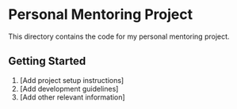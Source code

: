 # Personal Mentoring Project

This directory contains the code for my personal mentoring project.

## Getting Started

1. [Add project setup instructions]
2. [Add development guidelines]
3. [Add other relevant information]
